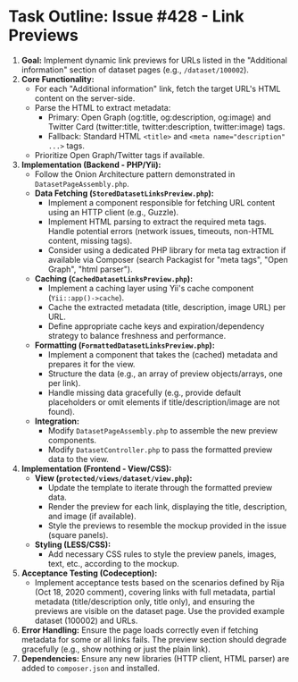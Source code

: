 # Task Outline: Issue #428 - Link Previews

1.  **Goal:** Implement dynamic link previews for URLs listed in the "Additional information" section of dataset pages (e.g., `/dataset/100002`).
2.  **Core Functionality:**
    *   For each "Additional information" link, fetch the target URL's HTML content on the server-side.
    *   Parse the HTML to extract metadata:
        *   Primary: Open Graph (og:title, og:description, og:image) and Twitter Card (twitter:title, twitter:description, twitter:image) tags.
        *   Fallback: Standard HTML `<title>` and `<meta name="description" ...>` tags.
    *   Prioritize Open Graph/Twitter tags if available.
3.  **Implementation (Backend - PHP/Yii):**
    *   Follow the Onion Architecture pattern demonstrated in `DatasetPageAssembly.php`.
    *   **Data Fetching (`StoredDatasetLinksPreview.php`):**
        *   Implement a component responsible for fetching URL content using an HTTP client (e.g., Guzzle).
        *   Implement HTML parsing to extract the required meta tags. Handle potential errors (network issues, timeouts, non-HTML content, missing tags).
        *   Consider using a dedicated PHP library for meta tag extraction if available via Composer (search Packagist for "meta tags", "Open Graph", "html parser").
    *   **Caching (`CachedDatasetLinksPreview.php`):**
        *   Implement a caching layer using Yii's cache component (`Yii::app()->cache`).
        *   Cache the extracted metadata (title, description, image URL) per URL.
        *   Define appropriate cache keys and expiration/dependency strategy to balance freshness and performance.
    *   **Formatting (`FormattedDatasetLinksPreview.php`):**
        *   Implement a component that takes the (cached) metadata and prepares it for the view.
        *   Structure the data (e.g., an array of preview objects/arrays, one per link).
        *   Handle missing data gracefully (e.g., provide default placeholders or omit elements if title/description/image are not found).
    *   **Integration:**
        *   Modify `DatasetPageAssembly.php` to assemble the new preview components.
        *   Modify `DatasetController.php` to pass the formatted preview data to the view.
4.  **Implementation (Frontend - View/CSS):**
    *   **View (`protected/views/dataset/view.php`):**
        *   Update the template to iterate through the formatted preview data.
        *   Render the preview for each link, displaying the title, description, and image (if available).
        *   Style the previews to resemble the mockup provided in the issue (square panels).
    *   **Styling (LESS/CSS):**
        *   Add necessary CSS rules to style the preview panels, images, text, etc., according to the mockup.
5.  **Acceptance Testing (Codeception):**
    *   Implement acceptance tests based on the scenarios defined by Rija (Oct 18, 2020 comment), covering links with full metadata, partial metadata (title/description only, title only), and ensuring the previews are visible on the dataset page. Use the provided example dataset (100002) and URLs.
6.  **Error Handling:** Ensure the page loads correctly even if fetching metadata for some or all links fails. The preview section should degrade gracefully (e.g., show nothing or just the plain link).
7.  **Dependencies:** Ensure any new libraries (HTTP client, HTML parser) are added to `composer.json` and installed.
